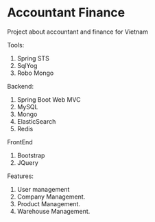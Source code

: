 Accountant Finance
==================

Project about accountant and finance for Vietnam

Tools: 
  1. Spring STS
  2. SqlYog
  3. Robo Mongo
  
Backend:
  1. Spring Boot Web MVC
  2. MySQL
  3. Mongo
  4. ElasticSearch
  5. Redis

FrontEnd
  1. Bootstrap
  2. JQuery

Features:
  1. User management
  2. Company Management.
  3. Product Management.
  4. Warehouse Management.